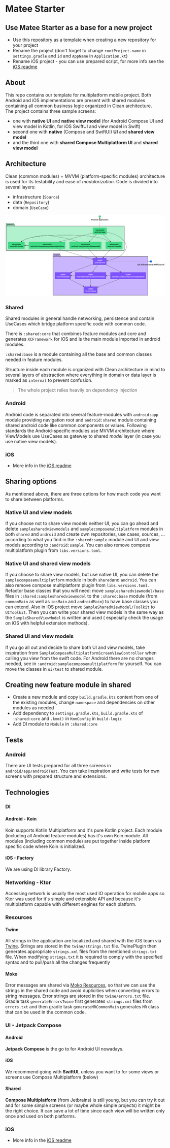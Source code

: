 # Matee Starter

## Use Matee Starter as a base for a new project

- Use this repository as a template when creating a new repository for your project
- Rename the project (don't forget to change `rootProject.name` in `settings.gradle` and `id`
  and `AppName` in `Application.kt`)
- Rename iOS project - you can use prepared script, for more info see
  the [iOS readme](./ios/README.md)

## About

This repo contains our template for multiplatform mobile project. Both Android and iOS
implementations
are present with shared modules containing all common business logic organized in Clean
architecture.  
The project contains three sample screens:

- one with **native UI** and **native view model** (for Android Compose UI and view model in Kotlin,
  for iOS
  SwiftUI and view model in Swift)
- second one with **native** (Compose and SwiftUI) **UI** and **shared view model**
- and the third one with **shared Compose Multiplatform UI** and **shared view model**

## Architecture

Clean (common modules) + MVVM (platform-specific modules) architecture is used for its testability
and ease of *modularization*.
Code is divided into several layers:

- infrastructure (`Source`)
- data (`Repository`)
- domain (`UseCase`)

![Diagram](ProjectStructure.png)

### Shared

Shared modules in general handle networking, persistence and contain UseCases which bridge platform
specific code with common code.

There is `:shared:core` that combines feature modules and core and generates `XCFramework` for iOS
and is the main module imported in android modules.

`:shared:base` is a module containing all the base and common classes needed in feature modules.

Structure inside each module is organized with Clean architecture in mind to several layers of
abstraction where everything in domain or data layer is marked as `internal` to prevent confusion.

> The whole project relies heavily on dependency injection

### Android

Android code is separated into several feature-modules with `android:app` module providing
navigation root and `android:shared` module containing shared android code like common components or
values. Following standards the Android-specific modules use MVVM architecture where ViewModels use
UseCases as gateway to shared *model* layer (in case you use native view models).

### iOS

- More info in the [iOS readme](./ios/README.md)

## Sharing options

As mentioned above, there are three options for how much code you want to share between platforms.

### Native UI and view models

If you choose not to share view models neither UI, you can go ahead and
delete `samplesharedviewmodels` and `samplecomposemultiplatform` modules in both `shared`
and `android` and create own repositories, use cases, sources, ... according to what you find in
the `:shared:sample` module and UI and view models according to `:android:sample`. You can also
remove compose multiplatform plugin from `libs.versions.toml`.

### Native UI and shared view models

If you choose to share view models, but use native UI, you can delete
the `samplecomposemultiplatform` module in both `shared`and `android`. You can also remove compose
multiplatform plugin from `libs.versions.toml`. Refactor base classes that you will need:
move `samplesharedviewmodel/base` files in `:shared:samplesharedviewmodel` to the `:shared:base`
module (from `commonMain` as well as `iosMain` and `androidMain`) to have base classes you can
extend. Also in iOS project move `SampleSharedViewModel/Toolkit` to `UIToolkit`. Then you can write
your shared view models in the same way as the `SampleSharedViewModel` is written and used (
especially check the usage on iOS with helpful extension methods).

### Shared UI and view models

If you go all out and decide to share both UI and view models, take inspiration
from `SampleComposeMultiplatformScreenViewController` when calling you view from the swift code. For
Android there are no changes needed, see in `:android:samplecomposemultiplatform` for yourself.
You can move the classes in `ui/test` to shared module.

## Creating new feature module in shared

- Create a new module and copy `build.gradle.kts` content from one of the existing modules, change
  `namespace` and dependencies on other modules as needed
- Add dependency to `settings.gradle.kts`, `build.gradle.kts` of `:shared:core` and `.kmm()`
  in `KmmConfig` in `build-logic`
- Add DI module to `Module` in `:shared:core`

## Tests

### Android

There are UI tests prepared for all three screens in `android/app/androidTest`. You can take inspiration
and write tests for own screens with prepared structure and extensions.

## Technologies

### DI

#### Android - Koin

Koin supports Kotlin Multiplatform and it's pure Kotlin project. Each module
(including all Android feature modules) has it's own Koin module. All modules (including common
module) are put together inside platform specific code where Koin is initialized.

#### iOS - Factory

We are using DI library Factory.

### Networking - Ktor

Accessing network is usually the most used IO operation for mobile apps so Ktor was used for it's
simple and extensible API and because it's multiplatform capable with different engines for each
platform.

### Resources

#### Twine

All strings in the application are localized and shared with the iOS team
via [Twine](https://github.com/scelis/twine). Strings are stored in the `twine/strings.txt` file.
TwinePlugin then generates appropriate `strings.xml` files from the mentioned `strings.txt` file.
When modifying `strings.txt` it is required to comply with the specified syntax and to pull/push all
the changes frequently

#### Moko

Error messages are shared via [Moko Resources](https://github.com/icerockdev/moko-resources), so
that we can use the strings in the shared code and avoid duplicities when converting errors to
string messages. Error strings are stored in the `twine/errors.txt` file. Gradle task
`generateErrorsTwine` first generates `strings.xml` files from `errors.txt` and then gradle task
`generateMRCommonMain` generates `MR` class that can be used in the common code.

### UI - Jetpack Compose

#### Android

**Jetpack Compose** is the go to for Android UI nowadays.

#### iOS

We recommend going with **SwiftUI**, unless you want to for some views or screens use Compose
Multiplatform (below)

#### Shared

**Compose Multiplatform** (from Jetbrains) is still young, but you can try it out and for some
simple screens (or maybe whole simple projects) it might be the right choice. It can save a lot of
time since each view will be written only once and used on both platforms.

### iOS

- More info in the [iOS readme](./ios/README.md)
